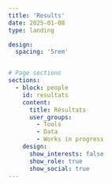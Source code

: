 ```yaml
---
title: 'Results'
date: 2025-01-08
type: landing

design:
  spacing: '5rem'


# Page sections
sections:
  - block: people
    id: resultats
    content: 
      title: Résultats
      user_groups:
        - Tools
        - Data
        - Works in progress
    design:
      show_interests: false
      show_role: true
      show_social: true
---
```

